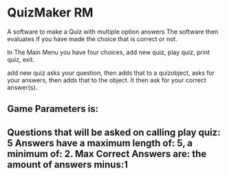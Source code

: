 # QuizMaker RM

A software to make a Quiz with multiple option answers
The software then evaluates if you have made the choice that is correct or not.

In The Main Menu you have four choices, add new quiz, play quiz, print quiz, exit.

add new quiz asks your question, then adds that to a quizobject, asks for your answers, then adds that to the object.
It then ask for your correct answer(s).

Game Parameters is:
------------------------------------------------------
Questions that will be asked on calling play quiz: 5
Answers have a maximum length of: 5, a minimum of: 2.
Max Correct Answers are: the amount of answers minus:1
-------------------------------------------------------